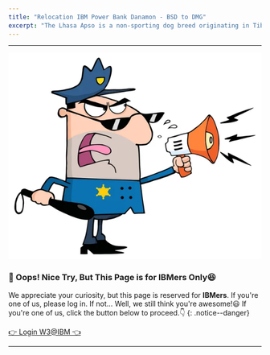 ```yaml
---
title: "Relocation IBM Power Bank Danamon - BSD to DMG"
excerpt: "The Lhasa Apso is a non-sporting dog breed originating in Tibet."
---
```

---

![stop](/assets/myimages/stop.jpg)

### **🚧 Oops! Nice Try, But This Page is for IBMers Only😆**

We appreciate your curiosity, but this page is reserved for **IBMers**. If you're one of us, please log in. If not… Well, we still think you're awesome!😃
If you're one of us, click the button below to proceed.👇
{: .notice--danger}

<a href="https://pages.github.ibm.com/Miftah-Choiri/relocation/01-relocation-danamon-bsd-dmg/" class="btn btn--info">👉 Login W3@IBM 👈</a>


---

